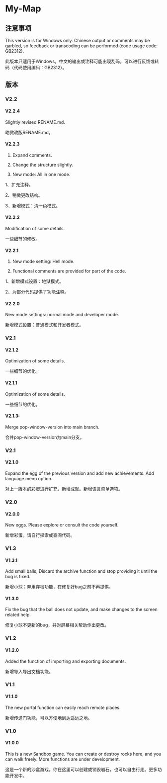 # My-Map
## 注意事项
This version is for Windows only. Chinese output or comments may be garbled, so feedback or transcoding can be performed (code usage code: GB2312).

此版本只适用于Windows。中文的输出或注释可能出现乱码，可以进行反馈或转码（代码使用编码：GB2312）。

## 版本

### V2.2

#### V2.2.4

Slightly revised RENAME.md.

略微改版RENAME.md。

#### V2.2.3

1. Expand comments.

2. Change the structure slightly.

3. New mode: All in one mode.

1、扩充注释。

2、稍微更改结构。

3、新增模式：清一色模式。

#### V2.2.2

Modification of some details.

一些细节的修改。

#### V2.2.1

1. New mode setting: Hell mode.

2. Functional comments are provided for part of the code.

1、新增模式设置：地狱模式。

2、为部分代码提供了功能注释。

#### V2.2.0

New mode settings: normal mode and developer mode.

新增模式设置：普通模式和开发者模式。

### V2.1

#### V2.1.2

Optimization of some details.

一些细节的优化。

#### V2.1.1

Optimization of some details.

一些细节的优化。

#### V2.1.3:

Merge pop-window-version into main branch.

合并pop-window-version为main分支。

### V2.1

#### V2.1.0

Expand the egg of the previous version and add new achievements. Add language menu option.

对上一版本的彩蛋进行扩充，新增成就。新增语言菜单选项。

### V2.0

#### V2.0.0

New eggs. Please explore or consult the code yourself.

新增彩蛋。请自行探索或查阅代码。

### V1.3

#### V1.3.1

Add small balls; Discard the archive function and stop providing it until the bug is fixed.

新增小球；弃用存档功能，在修复好bug之前不再提供。

#### V1.3.0

Fix the bug that the ball does not update, and make changes to the screen related help.

修复小球不更新的bug，并对屏幕相关帮助作出更改。

### V1.2

#### V1.2.0
Added the function of importing and exporting documents.

新增导入导出文档功能。

### V1.1

#### V1.1.0
The new portal function can easily reach remote places.

新增传送门功能，可以方便地到达遥远之地。

### V1.0

#### V1.0.0
This is a new Sandbox game. You can create or destroy rocks here, and you can walk freely. More functions are under development.

这是一个新的沙盒游戏。你在这里可以创建或销毁岩石，也可以自由行走。更多功能开发中。

